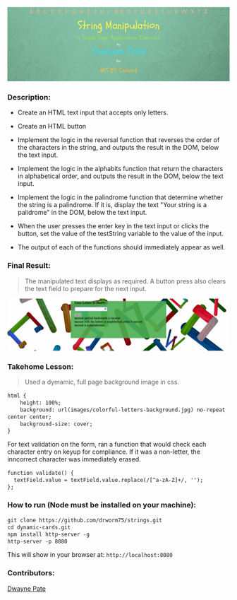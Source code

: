 ![Title Banner](https://raw.githubusercontent.com/drworm75/strings/master/images/string-manipulation.png)

### Description: 

* Create an HTML text input that accepts only letters.

* Create an HTML button

* Implement the logic in the reversal function that reverses the order of the characters in the string, and outputs the result in the DOM, below the text input.

* Implement the logic in the alphabits function that return the characters in alphabetical order, and outputs the result in the DOM, below the text input.

* Implement the logic in the palindrome function that determine whether the string is a palindrome. If it is, display the text "Your string is a palidrome" in the DOM, below the text input.

* When the user presses the enter key in the text input or clicks the button, set the value of the testString variable to the value of the input.

* The output of each of the functions should immediately appear as well.

### Final Result:
> The manipulated text displays as required.  A button press also clears the text field to prepare for the next input.  


![Page Screenshot](https://raw.githubusercontent.com/drworm75/strings/master/images/string-manipulation-screenshot.png)

### Takehome Lesson:

> Used a dymamic, full page background image in css.  
```
html {
	height: 100%;
	background: url(images/colorful-letters-background.jpg) no-repeat center center;
	background-size: cover;
}
```
For text validation on the form, ran a function that would check each character entry on keyup for compliance.  If it was a non-letter, the inncorrect character was immediately erased. 
```
function validate() {
  textField.value = textField.value.replace(/[^a-zA-Z]+/, '');
};
```




### How to run (Node must be installed on your machine):
```
git clone https://github.com/drworm75/strings.git
cd dynamic-cards.git
npm install http-server -g
http-server -p 8080
```

This will show in your browser at:
`http://localhost:8080`

### Contributors:
[Dwayne Pate](https://github.com/drworm75)